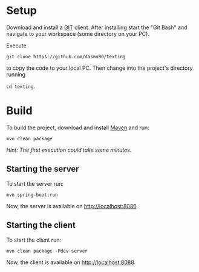 # Setup

Download and install a <a href="https://git-scm.com/download/win">GIT</a> client. After installing start the "Git Bash" 
and navigate to your workspace (some directory on your PC).

Execute

`git clone https://github.com/dasmo90/texting`

to copy the code to your local PC. Then change into the project's directory running

`cd texting`.

# Build

To build the project, download and install <a href="https://maven.apache.org/install.html">Maven</a> and run:

`mvn clean package`

_Hint: The first execution could take some minutes._ 

## Starting the server

To start the server run:

`mvn spring-boot:run`

Now, the server is available on <a href="http://localhost:8080">http://localhost:8080</a>.

## Starting the client

To start the client run:

`mvn clean package -Pdev-server`

Now, the client is available on <a href="http://localhost:8088">http://localhost:8088</a>.
